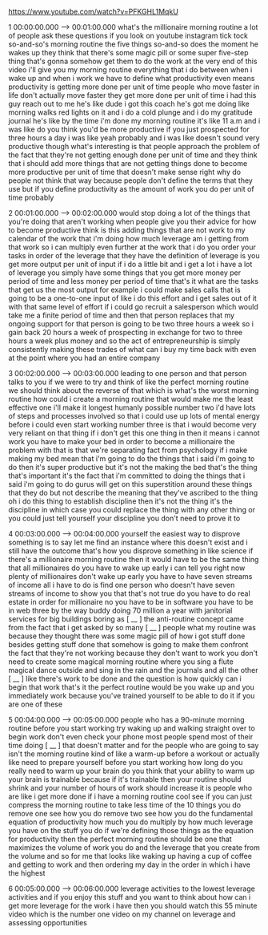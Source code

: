 https://www.youtube.com/watch?v=PFKGHL1MqkU

1 00:00:00.000 --\> 00:01:00.000 what's the millionaire morning routine
a lot of people ask these questions if you look on youtube instagram
tick tock so-and-so's morning routine the five things so-and-so does the
moment he wakes up they think that there's some magic pill or some super
five-step thing that's gonna somehow get them to do the work at the very
end of this video i'll give you my morning routine everything that i do
between when i wake up and when i work we have to define what
productivity even means productivity is getting more done per unit of
time people who move faster in life don't actually move faster they get
more done per unit of time i had this guy reach out to me he's like dude
i got this coach he's got me doing like morning walks red lights on it
and i do a cold plunge and i do my gratitude journal he's like by the
time i'm done my morning routine it's like 11 a.m and i was like do you
think you'd be more productive if you just prospected for three hours a
day i was like yeah probably and i was like doesn't sound very
productive though what's interesting is that people approach the problem
of the fact that they're not getting enough done per unit of time and
they think that i should add more things that are not getting things
done to become more productive per unit of time that doesn't make sense
right why do people not think that way because people don't define the
terms that they use but if you define productivity as the amount of work
you do per unit of time probably

2 00:01:00.000 --\> 00:02:00.000 would stop doing a lot of the things
that you're doing that aren't working when people give you their advice
for how to become productive think is this adding things that are not
work to my calendar of the work that i'm doing how much leverage am i
getting from that work so i can multiply even further at the work that i
do you order your tasks in order of the leverage that they have the
definition of leverage is you get more output per unit of input if i do
a little bit and i get a lot i have a lot of leverage you simply have
some things that you get more money per period of time and less money
per period of time that's it what are the tasks that get us the most
output for example i could make sales calls that is going to be a
one-to-one input of like i do this effort and i get sales out of it with
that same level of effort if i could go recruit a salesperson which
would take me a finite period of time and then that person replaces that
my ongoing support for that person is going to be two three hours a week
so i gain back 20 hours a week of prospecting in exchange for two to
three hours a week plus money and so the act of entrepreneurship is
simply consistently making these trades of what can i buy my time back
with even at the point where you had an entire company

3 00:02:00.000 --\> 00:03:00.000 leading to one person and that person
talks to you if we were to try and think of like the perfect morning
routine we should think about the reverse of that which is what's the
worst morning routine how could i create a morning routine that would
make me the least effective one i'll make it longest humanly possible
number two i'd have lots of steps and processes involved so that i could
use up lots of mental energy before i could even start working number
three is that i would become very very reliant on that thing if i don't
get this one thing in then it means i cannot work you have to make your
bed in order to become a millionaire the problem with that is that we're
separating fact from psychology if i make making my bed mean that i'm
going to do the things that i said i'm going to do then it's super
productive but it's not the making the bed that's the thing that's
important it's the fact that i'm committed to doing the things that i
said i'm going to do gurus will get on this superstition around these
things that they do but not describe the meaning that they've ascribed
to the thing oh i do this thing to establish discipline then it's not
the thing it's the discipline in which case you could replace the thing
with any other thing or you could just tell yourself your discipline you
don't need to prove it to

4 00:03:00.000 --\> 00:04:00.000 yourself the easiest way to disprove
something is to say let me find an instance where this doesn't exist and
i still have the outcome that's how you disprove something in like
science if there's a millionaire morning routine then it would have to
be the same thing that all millionaires do you have to wake up early i
can tell you right now plenty of millionaires don't wake up early you
have to have seven streams of income all i have to do is find one person
who doesn't have seven streams of income to show you that that's not
true do you have to do real estate in order for millionaire no you have
to be in software you have to be in web three by the way buddy doing 70
million a year with janitorial services for big buildings boring as \[
\_\_ \] the anti-routine concept came from the fact that i get asked by
so many \[ \_\_ \] people what my routine was because they thought there
was some magic pill of how i got stuff done besides getting stuff done
that somehow is going to make them confront the fact that they're not
working because they don't want to work you don't need to create some
magical morning routine where you sing a flute magical dance outside and
sing in the rain and the journals and all the other \[ \_\_ \] like
there's work to be done and the question is how quickly can i begin that
work that's it the perfect routine would be you wake up and you
immediately work because you've trained yourself to be able to do it if
you are one of these

5 00:04:00.000 --\> 00:05:00.000 people who has a 90-minute morning
routine before you start working try waking up and walking straight over
to begin work don't even check your phone most people spend most of
their time doing \[ \_\_ \] that doesn't matter and for the people who
are going to say isn't the morning routine kind of like a warm-up before
a workout or actually like need to prepare yourself before you start
working how long do you really need to warm up your brain do you think
that your ability to warm up your brain is trainable because if it's
trainable then your routine should shrink and your number of hours of
work should increase it is people who are like i get more done if i have
a morning routine cool see if you can just compress the morning routine
to take less time of the 10 things you do remove one see how you do
remove two see how you do the fundamental equation of productivity how
much you do multiply by how much leverage you have on the stuff you do
if we're defining those things as the equation for productivity then the
perfect morning routine should be one that maximizes the volume of work
you do and the leverage that you create from the volume and so for me
that looks like waking up having a cup of coffee and getting to work and
then ordering my day in the order in which i have the highest

6 00:05:00.000 --\> 00:06:00.000 leverage activities to the lowest
leverage activities and if you enjoy this stuff and you want to think
about how can i get more leverage for the work i have then you should
watch this 55 minute video which is the number one video on my channel
on leverage and assessing opportunities
